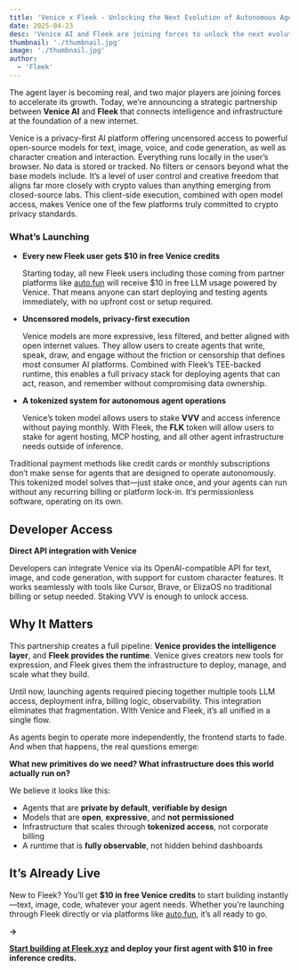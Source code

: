 ```yaml
---
title: 'Venice x Fleek - Unlocking the Next Evolution of Autonomous Agents'
date: 2025-04-23
desc: 'Venice AI and Fleek are joining forces to unlock the next evolution of autonomous agents. Discover how token-powered infrastructure and uncensored LLMs are shaping a new internet.'
thumbnail: './thumbnail.jpg'
image: './thumbnail.jpg'
author:
  - 'Fleek'
---
```

The agent layer is becoming real, and two major players are joining forces to accelerate its growth. Today, we’re announcing a strategic partnership between **Venice AI** and **Fleek** that connects intelligence and infrastructure at the foundation of a new internet.

Venice is a privacy-first AI platform offering uncensored access to powerful open-source models for text, image, voice, and code generation, as well as character creation and interaction. Everything runs locally in the user’s browser. No data is stored or tracked. No filters or censors beyond what the base models include. It’s a level of user control and creative freedom that aligns far more closely with crypto values than anything emerging from closed-source labs. This client-side execution, combined with open model access, makes Venice one of the few platforms truly committed to crypto privacy standards.

### **What’s Launching**

- **Every new Fleek user gets $10 in free Venice credits**
    
    Starting today, all new Fleek users including those coming from partner platforms like [auto.fun](https://auto.fun/) will receive $10 in free LLM usage powered by Venice. That means anyone can start deploying and testing agents immediately, with no upfront cost or setup required.
    
- **Uncensored models, privacy-first execution**
    
    Venice models are more expressive, less filtered, and better aligned with open internet values. They allow users to create agents that write, speak, draw, and engage without the friction or censorship that defines most consumer AI platforms. Combined with Fleek’s TEE-backed runtime, this enables a full privacy stack for deploying agents that can act, reason, and remember without compromising data ownership.
    
- **A tokenized system for autonomous agent operations**
    
    Venice’s token model allows users to stake **VVV** and access inference without paying monthly. With Fleek, the **FLK** token will allow users to stake for agent hosting, MCP hosting, and all other agent infrastructure needs outside of inference.
    

Traditional payment methods like credit cards or monthly subscriptions don’t make sense for agents that are designed to operate autonomously. This tokenized model solves that—just stake once, and your agents can run without any recurring billing or platform lock-in. It’s permissionless software, operating on its own.

## Developer Access

**Direct API integration with Venice**

Developers can integrate Venice via its OpenAI-compatible API for text, image, and code generation, with support for custom character features. It works seamlessly with tools like Cursor, Brave, or ElizaOS no traditional billing or setup needed. Staking VVV is enough to unlock access.

## Why It Matters

This partnership creates a full pipeline: **Venice provides the intelligence layer**, and **Fleek provides the runtime**. Venice gives creators new tools for expression, and Fleek gives them the infrastructure to deploy, manage, and scale what they build.

Until now, launching agents required piecing together multiple tools LLM access, deployment infra, billing logic, observability. This integration eliminates that fragmentation. With Venice and Fleek, it’s all unified in a single flow.

As agents begin to operate more independently, the frontend starts to fade. And when that happens, the real questions emerge:

**What new primitives do we need? What infrastructure does this world actually run on?**

We believe it looks like this:

- Agents that are **private by default**, **verifiable by design**
- Models that are **open**, **expressive**, and **not permissioned**
- Infrastructure that scales through **tokenized access**, not corporate billing
- A runtime that is **fully observable**, not hidden behind dashboards

## It’s Already Live

New to Fleek? You’ll get **$10 in free Venice credits** to start building instantly—text, image, code, whatever your agent needs. Whether you’re launching through Fleek directly or via platforms like [auto.fun](https://auto.fun/), it’s all ready to go.

**→**

[**Start building at Fleek.xyz**](https://fleek.xyz/) **and deploy your first agent with $10 in free inference credits.**
